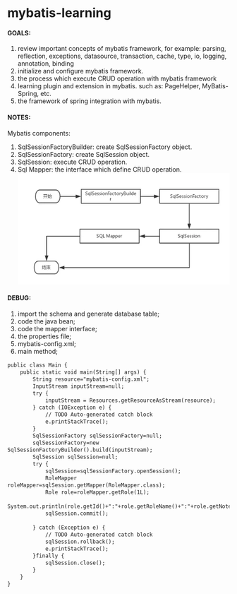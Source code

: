 # mybatis-learning

#### GOALS: 
1. review important concepts of mybatis framework, for example: parsing, reflection, exceptions, datasource, transaction, cache, type, io, logging, annotation, binding 
2. initialize and configure mybatis framework.
3. the process which execute CRUD operation with mybatis framework
4. learning plugin and extension in mybatis. such as: PageHelper, MyBatis-Spring, etc.
5. the framework of spring integration with mybatis.

#### NOTES:
Mybatis components:
1. SqlSessionFactoryBuilder: create SqlSessionFactory object.
2. SqlSessionFactory: create SqlSession object.
3. SqlSession: execute CRUD operation.
4. Sql Mapper: the interface which define CRUD operation.
![img.png](img.png)


#### DEBUG:
1. import the schema and generate database table;
2. code the java bean;
3. code the mapper interface;
4. the properties file;
5. mybatis-config.xml;
6. main method;
~~~
public class Main {
    public static void main(String[] args) {
        String resource="mybatis-config.xml";
        InputStream inputStream=null;
        try {
            inputStream = Resources.getResourceAsStream(resource);
        } catch (IOException e) {
            // TODO Auto-generated catch block
            e.printStackTrace();
        }
        SqlSessionFactory sqlSessionFactory=null;
        sqlSessionFactory=new SqlSessionFactoryBuilder().build(inputStream);
        SqlSession sqlSession=null;
        try {
            sqlSession=sqlSessionFactory.openSession();
            RoleMapper roleMapper=sqlSession.getMapper(RoleMapper.class);
            Role role=roleMapper.getRole(1L);
            System.out.println(role.getId()+":"+role.getRoleName()+":"+role.getNote());
            sqlSession.commit();
            
        } catch (Exception e) {
            // TODO Auto-generated catch block
            sqlSession.rollback();
            e.printStackTrace();
        }finally {
            sqlSession.close();
        }   
    }
}
~~~
